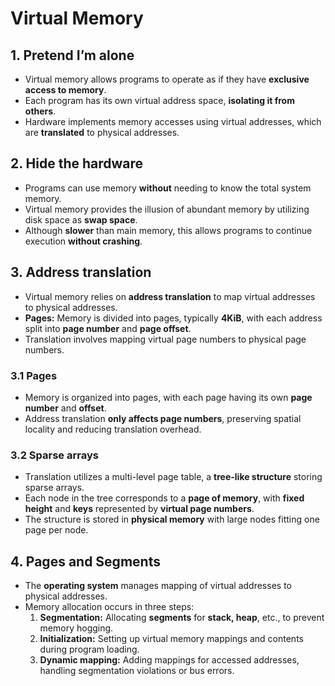 # Virtual Memory

## 1. Pretend I’m alone

- Virtual memory allows programs to operate as if they have **exclusive access to memory**.
- Each program has its own virtual address space, **isolating it from others**.
- Hardware implements memory accesses using virtual addresses, which are **translated** to physical addresses.

## 2. Hide the hardware

- Programs can use memory **without** needing to know the total system memory.
- Virtual memory provides the illusion of abundant memory by utilizing disk space as **swap space**.
- Although **slower** than main memory, this allows programs to continue execution **without crashing**.

## 3. Address translation

- Virtual memory relies on **address translation** to map virtual addresses to physical addresses.
- **Pages:** Memory is divided into pages, typically **4KiB**, with each address split into **page number** and **page offset**.
- Translation involves mapping virtual page numbers to physical page numbers.

### 3.1 Pages

- Memory is organized into pages, with each page having its own **page number** and **offset**.
- Address translation **only affects page numbers**, preserving spatial locality and reducing translation overhead.

### 3.2 Sparse arrays

- Translation utilizes a multi-level page table, a **tree-like structure** storing sparse arrays.
- Each node in the tree corresponds to a **page of memory**, with **fixed height** and **keys** represented by **virtual page numbers**.
- The structure is stored in **physical memory** with large nodes fitting one page per node.

## 4. Pages and Segments

- The **operating system** manages mapping of virtual addresses to physical addresses.
- Memory allocation occurs in three steps:
  1. **Segmentation:** Allocating **segments** for **stack, heap**, etc., to prevent memory hogging.
  2. **Initialization:** Setting up virtual memory mappings and contents during program loading.
  3. **Dynamic mapping:** Adding mappings for accessed addresses, handling segmentation violations or bus errors.

